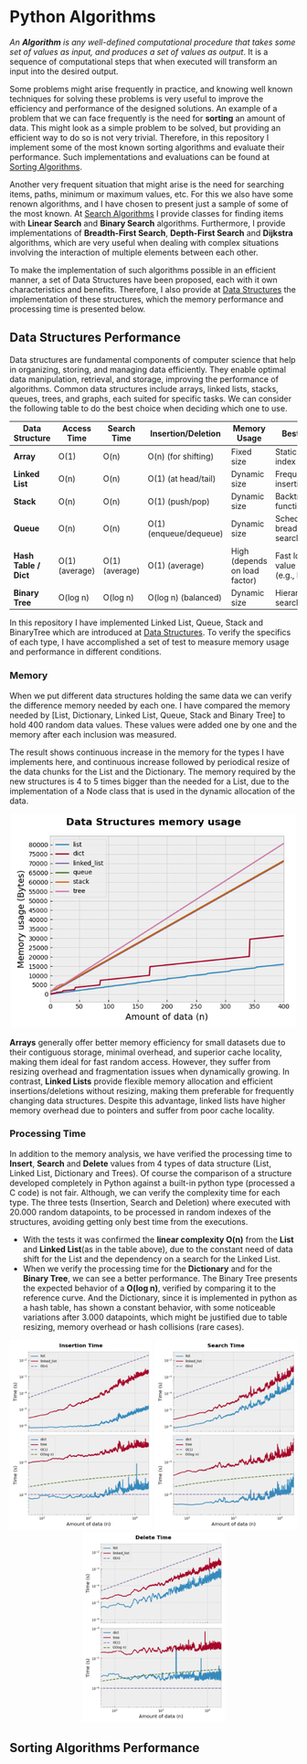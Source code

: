 # Python Algorithms

_An **Algorithm** is any well-defined computational procedure that takes some set of values 
as input, and produces a set of values as output_. It is a sequence of computational 
steps that when executed will transform an input into the desired output.

Some problems might arise frequently in practice, and knowing well known techniques
for solving these problems is very useful to improve the efficiency and performance
of the designed solutions. An example of a problem that we can face frequently is the
need for **sorting** an amount of data. This might look as a simple problem to be solved,
but providing an efficient way to do so is not very trivial. Therefore, in this repository
I implement some of the most known sorting algorithms and evaluate their performance.
Such implementations and evaluations can be found at [Sorting Algorithms](src/sorting_algorithms).

Another very frequent situation that might arise is the need for searching items, paths,
minimum or maximum values, etc. For this we also have some renown algorithms, and I have 
chosen to present just a sample of some of the most known. At [Search Algorithms](src/search_algorithms)
I provide classes for finding items with **Linear Search** and **Binary Search** algorithms.
Furthermore, I provide implementations of **Breadth-First Search**, **Depth-First Search** and **Dijkstra**
algorithms, which are very useful when dealing with complex situations involving the interaction
of multiple elements between each other.

To make the implementation of such algorithms possible in an efficient manner, a set of
Data Structures have been proposed, each with it own characteristics and benefits. Therefore,
I also provide at [Data Structures](src/data_structures) the implementation of these structures,
which the memory performance and processing time is presented below.

## Data Structures Performance
Data structures are fundamental components of computer science that help in organizing,
storing, and managing data efficiently. 
They enable optimal data manipulation, retrieval, and storage, improving the performance of algorithms. 
Common data structures include arrays, linked lists, stacks, queues, trees, 
and graphs, each suited for specific tasks. 
We can consider the following table to do the best choice when deciding which one to use.

| **Data Structure**    | **Access Time** | **Search Time** | **Insertion/Deletion** | **Memory Usage** | **Best Use Cases** |
|-----------------------|----------------|-----------------|------------------------|------------------|---------------------|
| **Array**            | O(1)            | O(n)            | O(n) (for shifting)    | Fixed size       | Static data, fast index access |
| **Linked List**      | O(n)            | O(n)            | O(1) (at head/tail)    | Dynamic size     | Frequent insertions/deletions |
| **Stack**           | O(n)            | O(n)            | O(1) (push/pop)        | Dynamic size     | Backtracking, function calls |
| **Queue**           | O(n)            | O(n)            | O(1) (enqueue/dequeue) | Dynamic size     | Scheduling, breadth-first search |
| **Hash Table / Dict** | O(1) (average) | O(1) (average)  | O(1) (average)        | High (depends on load factor) | Fast lookups, key-value mapping (e.g., Python `dict`) |
| **Binary Tree**      | O(log n)        | O(log n)        | O(log n) (balanced)   | Dynamic size     | Hierarchical data, search trees |

In this repository I have implemented Linked List, Queue, Stack and BinaryTree which are introduced at
[Data Structures](src/data_structures). To verify the specifics of each type, I have accomplished a set of 
test to measure memory usage and performance in different conditions.

### Memory
When we put different data structures holding the same data we can verify the difference memory needed
by each one. I have compared the memory needed by [List, Dictionary, Linked List, Queue, Stack and Binary Tree]
to hold 400 random data values. These values were added one by one and the memory after each inclusion
was measured.

The result shows continuous increase in the memory for the types I have implements here, and continuous increase
followed by periodical resize of the data chunks for the List and the Dictionary. The memory required by 
the new structures is 4 to 5 times bigger than the needed for a List, due to the implementation of a Node
class that is used in the dynamic allocation of the data.

<p align="center">
 <img alt="Comparison of memory usage of data structures" src="src/outputs/memory_usage.png" width="500">
</p>

**Arrays** generally offer better memory efficiency for small datasets due to their contiguous storage, 
minimal overhead, and superior cache locality, making them ideal for fast random access. However, 
they suffer from resizing overhead and fragmentation issues when dynamically growing. 
In contrast, **Linked Lists** provide flexible memory allocation and efficient insertions/deletions without 
resizing, making them preferable for frequently changing data structures. Despite this advantage, 
linked lists have higher memory overhead due to pointers and suffer from poor cache locality.

### Processing Time
In addition to the memory analysis, we have verified the processing time to **Insert**, **Search** and **Delete**
values from 4 types of data structure (List, Linked List, Dictionary and Trees). Of course the comparison of a 
structure developed completely in Python against a built-in python type (processed a C code) is not fair. Although,
we can verify the complexity time for each type. The three tests (Insertion, Search and Deletion) where executed with 
20.000 random datapoints, to be processed in random indexes of the structures, avoiding getting only best time from the executions. 
- With the tests it was confirmed the **linear complexity O(n)** from the **List** and **Linked List**(as in the table above), 
due to the constant need of data shift for the List and the dependency on a search for the Linked List.
 - When we verify the processing time for the **Dictionary** and for the **Binary Tree**, we can see a better performance.
The Binary Tree presents the expected behavior of a **O(log n)**, verified by comparing it to the reference curve. 
And the Dictionary, since it is implemented in python as a hash table, has shown a constant behavior, with some
noticeable variations after 3.000 datapoints, which might be justified due to table resizing, memory overhead or 
hash collisions (rare cases).

<p align="center">
 <img alt="Insertion time comparison" src="src/outputs/insertion_time.png" width="250">
 <img alt="Search time comparison" src="src/outputs/search_time.png" width="250">
 <img alt="Delete time comparison" src="src/outputs/delete_time.png" width="250">
</p>

## Sorting Algorithms Performance